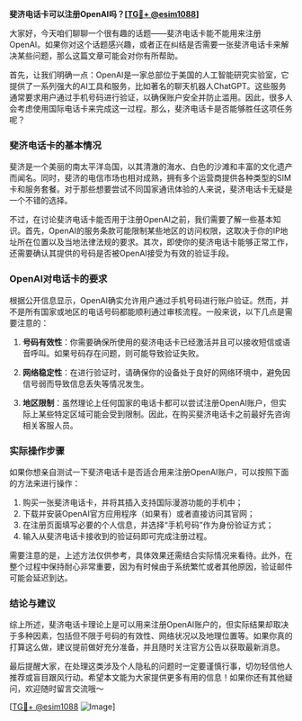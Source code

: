 **斐济电话卡可以注册OpenAI吗？[[TG💪+ @esim1088](https://t.me/s/esim1088)]**

大家好，今天咱们聊聊一个很有趣的话题——斐济电话卡能不能用来注册OpenAI。如果你对这个话题感兴趣，或者正在纠结是否需要一张斐济电话卡来解决某些问题，那么这篇文章可能会对你有所帮助。

首先，让我们明确一点：OpenAI是一家总部位于美国的人工智能研究实验室，它提供了一系列强大的AI工具和服务，比如著名的聊天机器人ChatGPT。这些服务通常要求用户通过手机号码进行验证，以确保账户安全并防止滥用。因此，很多人会考虑使用国际电话卡来完成这一过程。那么，斐济电话卡是否能够胜任这项任务呢？

### 斐济电话卡的基本情况

斐济是一个美丽的南太平洋岛国，以其清澈的海水、白色的沙滩和丰富的文化遗产而闻名。同时，斐济的电信市场也相对成熟，拥有多个运营商提供各种类型的SIM卡和服务套餐。对于那些想要尝试不同国家通讯体验的人来说，斐济电话卡无疑是一个不错的选择。

不过，在讨论斐济电话卡能否用于注册OpenAI之前，我们需要了解一些基本知识。首先，OpenAI的服务条款可能限制某些地区的访问权限，这取决于你的IP地址所在位置以及当地法律法规的要求。其次，即使你的斐济电话卡能够正常工作，还需要确认其提供的号码是否被OpenAI接受为有效的验证手段。

### OpenAI对电话卡的要求

根据公开信息显示，OpenAI确实允许用户通过手机号码进行账户验证。然而，并不是所有国家或地区的电话号码都能顺利通过审核流程。一般来说，以下几点是需要注意的：

1. **号码有效性**：你需要确保所使用的斐济电话卡已经激活并且可以接收短信或语音呼叫。如果号码存在问题，则可能导致验证失败。
   
2. **网络稳定性**：在进行验证时，请确保你的设备处于良好的网络环境中，避免因信号弱而导致信息丢失等情况发生。
   
3. **地区限制**：虽然理论上任何国家的电话卡都可以尝试注册OpenAI账户，但实际上某些特定区域可能会受到限制。因此，在购买斐济电话卡之前最好先咨询相关客服人员。

### 实际操作步骤

如果你想亲自测试一下斐济电话卡是否适合用来注册OpenAI账户，可以按照下面的方法来进行操作：

1. 购买一张斐济电话卡，并将其插入支持国际漫游功能的手机中；
2. 下载并安装OpenAI官方应用程序（如果有）或者直接访问其官网；
3. 在注册页面填写必要的个人信息，并选择“手机号码”作为身份验证方式；
4. 输入从斐济电话卡接收到的验证码即可完成注册过程。

需要注意的是，上述方法仅供参考，具体效果还需结合实际情况来看待。此外，在整个过程中保持耐心非常重要，因为有时候由于系统繁忙或者其他原因，验证邮件可能会延迟到达。

### 结论与建议

综上所述，斐济电话卡理论上是可以用来注册OpenAI账户的，但实际结果却取决于多种因素，包括但不限于号码的有效性、网络状况以及地理位置等。如果你真的打算这么做，建议提前做好充分准备，并且随时关注官方公告以获取最新消息。

最后提醒大家，在处理这类涉及个人隐私的问题时一定要谨慎行事，切勿轻信他人推荐或盲目跟风行动。希望本文能为大家提供更多有用的信息！如果你还有其他疑问，欢迎随时留言交流哦～

[[TG💪+ @esim1088](https://t.me/s/esim1088) ![Image](https://i.postimg.cc/4NQfJmqS/Snipaste-2025-05-13-00-14-12.png)]